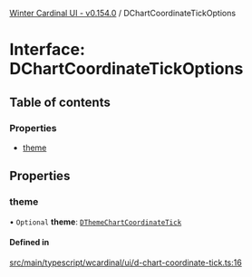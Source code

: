 [Winter Cardinal UI - v0.154.0](../index.md) / DChartCoordinateTickOptions

# Interface: DChartCoordinateTickOptions

## Table of contents

### Properties

- [theme](DChartCoordinateTickOptions.md#theme)

## Properties

### theme

• `Optional` **theme**: [`DThemeChartCoordinateTick`](DThemeChartCoordinateTick.md)

#### Defined in

[src/main/typescript/wcardinal/ui/d-chart-coordinate-tick.ts:16](https://github.com/winter-cardinal/winter-cardinal-ui/blob/v0.154.0/src/main/typescript/wcardinal/ui/d-chart-coordinate-tick.ts#L16)
